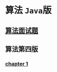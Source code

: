 # 算法 `Java`版

## [算法面试题](tree/master/algs-interview)

## 算法第四版

### [chapter 1](tree/master/chapter-1)
